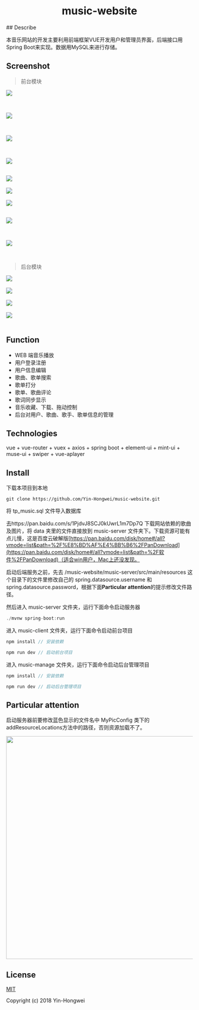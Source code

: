<h1 align="center">music-website</h1>
## Describe

本音乐网站的开发主要利用前端框架VUE开发用户和管理员界面，后端接口用Spring Boot来实现。数据用MySQL来进行存储。



## Screenshot

> 前台模块

<img src="https://github.com/Yin-Hongwei/vue-spring-music/blob/master/Explain/denglu.png"/><br/>

<br/>

<img src="https://github.com/Yin-Hongwei/vue-spring-music/blob/master/Explain/shouye.png"/><br/>

<br/>

<img src="https://github.com/Yin-Hongwei/vue-spring-music/blob/master/Explain/gedan.png"/><br/>

<br/>

<img src="https://github.com/Yin-Hongwei/vue-spring-music/blob/master/Explain/geshou.png"/><br/>

<br/>

<img src="https://github.com/Yin-Hongwei/vue-spring-music/blob/master/Explain/my.png"/>

<br/>

<br/>

<img src="https://github.com/Yin-Hongwei/vue-spring-music/blob/master/Explain/gedanxiangqing.png"/>

<br/>

<br/>

<img src="https://github.com/Yin-Hongwei/vue-spring-music/blob/master/Explain/geshouxiangqing.png"/>

<br/>

<br/>

<img src="https://github.com/Yin-Hongwei/vue-spring-music/blob/master/Explain/geci.png"/><br/>

<br/>

<img src="https://github.com/Yin-Hongwei/vue-spring-music/blob/master/Explain/sousuo.png"/><br/>

<br/>

> 后台模块

<img src="https://github.com/Yin-Hongwei/vue-spring-music/blob/master/Explain/y.png"/>

<br/>

<br/>

<img src="https://github.com/Yin-Hongwei/vue-spring-music/blob/master/Explain/s.png"/>

<br/>

<br/>

<img src="https://github.com/Yin-Hongwei/vue-spring-music/blob/master/Explain/g.png"/>

<br/>

<br/>

<img src="https://github.com/Yin-Hongwei/vue-spring-music/blob/master/Explain/gd.png"/>

<br/>

<br/>



## Function

- WEB 端音乐播放
- 用户登录注册
- 用户信息编辑
- 歌曲、歌单搜索
- 歌单打分
- 歌单、歌曲评论
- 歌词同步显示
- 音乐收藏、下载、拖动控制
- 后台对用户、歌曲、歌手、歌单信息的管理



## Technologies

vue + vue-router + vuex + axios + spring boot + element-ui + mint-ui + muse-ui + swiper + vue-aplayer



## Install

下载本项目到本地

```
git clone https://github.com/Yin-Hongwei/music-website.git
```

将 tp_music.sql 文件导入数据库

去https://pan.baidu.com/s/1PjdvJ8SCJ0kUwrL1m7Dp7Q 下载网站依赖的歌曲及图片，将 data 夹里的文件直接放到 music-server 文件夹下。下载资源可能有点儿慢，这是百度云破解版[https://pan.baidu.com/disk/home#/all?vmode=list&path=%2F%E8%BD%AF%E4%BB%B6%2FPanDownload](https://pan.baidu.com/disk/home#/all?vmode=list&path=%2F软件%2FPanDownload)（适合win用户，Mac上还没发现。

启动后端服务之前，先去 /music-website/music-server/src/main/resources 这个目录下的文件里修改自己的 spring.datasource.username 和 spring.datasource.password，根据下面**Particular attention**的提示修改文件路径。

然后进入 music-server 文件夹，运行下面命令启动服务器

```js
./mvnw spring-boot:run
```

进入 music-client 文件夹，运行下面命令启动前台项目

```js
npm install // 安装依赖

npm run dev // 启动前台项目
```

进入 music-manage 文件夹，运行下面命令启动后台管理项目

```js
npm install // 安装依赖

npm run dev // 启动后台管理项目
```



## Particular attention

启动服务器前要修改蓝色显示的文件名中 MyPicConfig 类下的 addResourceLocations方法中的路径，否则资源加载不了。

<img src="https://github.com/Yin-Hongwei/vue-spring-music/blob/master/Explain/Explain.png" width="600"/><br/> 

## License

[MIT](http://opensource.org/licenses/MIT)

Copyright (c) 2018 Yin-Hongwei